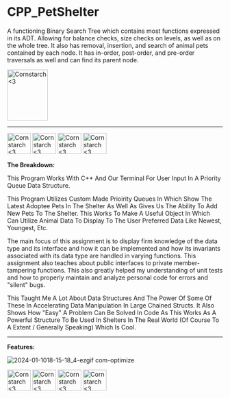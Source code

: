 # CPP_PetShelter
  A functioning Binary Search Tree which contains most functions expressed in its ADT. Allowing for balance checks, size checks on levels, as well as on the whole tree. It also has removal, insertion, and search of animal pets contained by each node. It has in-order, post-order, and pre-order traversals as well and can find its parent node. 
  
  <img src="https://github.com/Kingerthanu/CPP_PetShelter/assets/76754592/21b89786-c687-49d0-9e1a-42e8c73b95ed" alt="Cornstarch <3" width="95" height="119">

----------------------------------------------
<img src="https://github.com/Kingerthanu/CPP_PetShelter/assets/76754592/ed8e0280-67fc-40d0-b411-e5b0cc6f4ea5" alt="Cornstarch <3" width="55" height="49"> <img src="https://github.com/Kingerthanu/CPP_PetShelter/assets/76754592/ed8e0280-67fc-40d0-b411-e5b0cc6f4ea5" alt="Cornstarch <3" width="55" height="49"> <img src="https://github.com/Kingerthanu/CPP_PetShelter/assets/76754592/ed8e0280-67fc-40d0-b411-e5b0cc6f4ea5" alt="Cornstarch <3" width="55" height="49"> <img src="https://github.com/Kingerthanu/CPP_PetShelter/assets/76754592/ed8e0280-67fc-40d0-b411-e5b0cc6f4ea5" alt="Cornstarch <3" width="55" height="49">


**The Breakdown:**

This Program Works With C++ And Our Terminal For User Input In A Priority Queue Data Structure.

This Program Utilizes Custom Made Prioirity Queues In Which Show The Latest Adoptee Pets In The Shelter As Well As Gives Us The Ability To Add New Pets To The Shelter. This Works To Make A Useful Object In Which Can Utilize Animal Data To Display To The User Preferred Data Like Newest, Youngest, Etc.

  The main focus of this assignment is to display firm knowledge of the data type and its interface and how it can be implemented and how its invariants associated with its data type are handled in varying functions. This assignment also teaches about public interfaces to private member-tampering functions. This also greatly helped my understanding of unit tests and how to properly maintain and analyze personal code for errors and "silent" bugs.

  This Taught Me A Lot About Data Structures And The Power Of Some Of These In Accelerating Data Manipulation In Large Chained Structs. It Also Shows How "Easy" A Problem Can Be Solved In Code As This Works As A Powerful Structure To Be Used In Shelters In The Real World (Of Course To A Extent / Generally Speaking) Which Is Cool.




----------------------------------------------




**Features:**
  
![2024-01-1018-15-18_4-ezgif com-optimize](https://github.com/Kingerthanu/CPP_PetShelter/assets/76754592/8fd10515-6d73-4fe2-b427-e3a1b9398c17)


<img src="https://github.com/Kingerthanu/CPP_PetShelter/assets/76754592/dcf63446-a699-4570-8ac5-306cecddc644" alt="Cornstarch <3" width="55" height="49"> <img src="https://github.com/Kingerthanu/CPP_PetShelter/assets/76754592/dcf63446-a699-4570-8ac5-306cecddc644" alt="Cornstarch <3" width="55" height="49"> <img src="https://github.com/Kingerthanu/CPP_PetShelter/assets/76754592/dcf63446-a699-4570-8ac5-306cecddc644" alt="Cornstarch <3" width="55" height="49"> <img src="https://github.com/Kingerthanu/CPP_PetShelter/assets/76754592/dcf63446-a699-4570-8ac5-306cecddc644" alt="Cornstarch <3" width="55" height="49">
